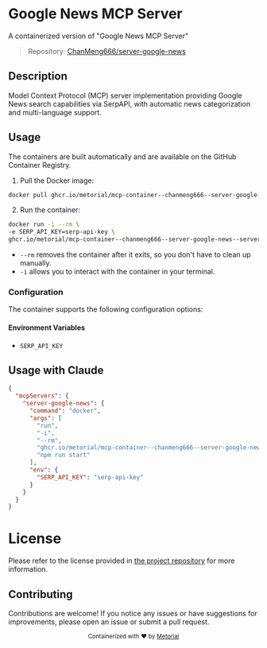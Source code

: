 
# Google News MCP Server

A containerized version of "Google News MCP Server"

> Repository: [ChanMeng666/server-google-news](https://github.com/ChanMeng666/server-google-news)

## Description

Model Context Protocol (MCP) server implementation providing Google News search capabilities via SerpAPI, with automatic news categorization and multi-language support.


## Usage

The containers are built automatically and are available on the GitHub Container Registry.

1. Pull the Docker image:

```bash
docker pull ghcr.io/metorial/mcp-container--chanmeng666--server-google-news--server-google-news
```

2. Run the container:

```bash
docker run -i --rm \ 
-e SERP_API_KEY=serp-api-key \
ghcr.io/metorial/mcp-container--chanmeng666--server-google-news--server-google-news  "npm run start"
```

- `--rm` removes the container after it exits, so you don't have to clean up manually.
- `-i` allows you to interact with the container in your terminal.



### Configuration

The container supports the following configuration options:




#### Environment Variables

- `SERP_API_KEY`




## Usage with Claude

```json
{
  "mcpServers": {
    "server-google-news": {
      "command": "docker",
      "args": [
        "run",
        "-i",
        "--rm",
        "ghcr.io/metorial/mcp-container--chanmeng666--server-google-news--server-google-news",
        "npm run start"
      ],
      "env": {
        "SERP_API_KEY": "serp-api-key"
      }
    }
  }
}
```

# License

Please refer to the license provided in [the project repository](https://github.com/ChanMeng666/server-google-news) for more information.

## Contributing

Contributions are welcome! If you notice any issues or have suggestions for improvements, please open an issue or submit a pull request.

<div align="center">
  <sub>Containerized with ❤️ by <a href="https://metorial.com">Metorial</a></sub>
</div>
  